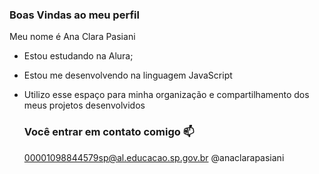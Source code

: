 ### Boas Vindas ao meu perfil 

Meu nome é Ana Clara Pasiani

- Estou estudando na Alura;
- Estou me desenvolvendo na linguagem JavaScript
- Utilizo esse espaço para minha organização e compartilhamento dos meus projetos desenvolvidos
  
  ### Você entrar em contato comigo 📫

  00001098844579sp@al.educacao.sp.gov.br
  @anaclarapasiani
